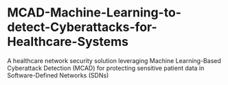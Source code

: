 # MCAD-Machine-Learning-to-detect-Cyberattacks-for-Healthcare-Systems
A healthcare network security solution leveraging Machine Learning-Based Cyberattack Detection (MCAD) for protecting sensitive patient data in Software-Defined Networks (SDNs)
